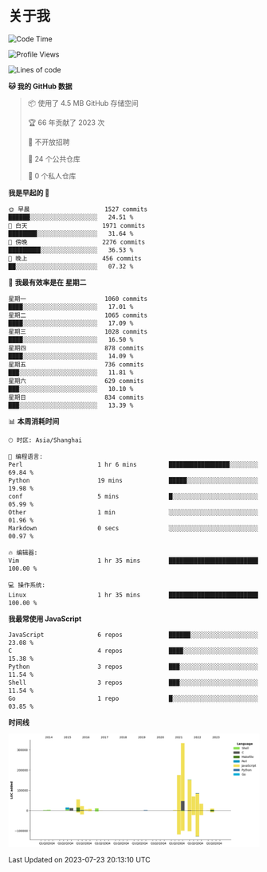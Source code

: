 # 关于我

<!--START_SECTION:waka-->
![Code Time](http://img.shields.io/badge/Code%20Time-774%20hrs%2015%20mins-blue)

![Profile Views](http://img.shields.io/badge/%E4%B8%AA%E4%BA%BA%E8%B5%84%E6%96%99%E8%A7%82%E7%9C%8B%E6%AC%A1%E6%95%B0-0-blue)

![Lines of code](https://img.shields.io/badge/%E4%BB%8E%E3%80%8CHello%20World%E3%80%8D%E8%B5%B7%E6%88%91%E5%B7%B2%E7%BB%8F%E5%86%99%E4%BA%86-995.4%20thousand%20%E8%A1%8C%E4%BB%A3%E7%A0%81-blue)

**🐱 我的 GitHub 数据** 

> 📦  使用了 4.5 MB GitHub 存储空间 
 > 
> 🏆 66 年贡献了 2023 次
 > 
> 🚫 不开放招聘
 > 
> 📜 24 个公共仓库 
 > 
> 🔑 0 个私人仓库 
 > 
**我是早起的 🐤** 

```text
🌞 早晨                     1527 commits        ██████░░░░░░░░░░░░░░░░░░░   24.51 % 
🌆 白天                     1971 commits        ████████░░░░░░░░░░░░░░░░░   31.64 % 
🌃 傍晚                     2276 commits        █████████░░░░░░░░░░░░░░░░   36.53 % 
🌙 晚上                     456 commits         ██░░░░░░░░░░░░░░░░░░░░░░░   07.32 % 
```
📅 **我最有效率是在 星期二** 

```text
星期一                      1060 commits        ████░░░░░░░░░░░░░░░░░░░░░   17.01 % 
星期二                      1065 commits        ████░░░░░░░░░░░░░░░░░░░░░   17.09 % 
星期三                      1028 commits        ████░░░░░░░░░░░░░░░░░░░░░   16.50 % 
星期四                      878 commits         ████░░░░░░░░░░░░░░░░░░░░░   14.09 % 
星期五                      736 commits         ███░░░░░░░░░░░░░░░░░░░░░░   11.81 % 
星期六                      629 commits         ███░░░░░░░░░░░░░░░░░░░░░░   10.10 % 
星期日                      834 commits         ███░░░░░░░░░░░░░░░░░░░░░░   13.39 % 
```


📊 **本周消耗时间** 

```text
🕑︎ 时区: Asia/Shanghai

💬 编程语言: 
Perl                     1 hr 6 mins         █████████████████░░░░░░░░   69.84 % 
Python                   19 mins             █████░░░░░░░░░░░░░░░░░░░░   19.98 % 
conf                     5 mins              █░░░░░░░░░░░░░░░░░░░░░░░░   05.99 % 
Other                    1 min               ░░░░░░░░░░░░░░░░░░░░░░░░░   01.96 % 
Markdown                 0 secs              ░░░░░░░░░░░░░░░░░░░░░░░░░   00.97 % 

🔥 编辑器: 
Vim                      1 hr 35 mins        █████████████████████████   100.00 % 

💻 操作系统: 
Linux                    1 hr 35 mins        █████████████████████████   100.00 % 
```

**我最常使用 JavaScript** 

```text
JavaScript               6 repos             ██████░░░░░░░░░░░░░░░░░░░   23.08 % 
C                        4 repos             ████░░░░░░░░░░░░░░░░░░░░░   15.38 % 
Python                   3 repos             ███░░░░░░░░░░░░░░░░░░░░░░   11.54 % 
Shell                    3 repos             ███░░░░░░░░░░░░░░░░░░░░░░   11.54 % 
Go                       1 repo              █░░░░░░░░░░░░░░░░░░░░░░░░   03.85 % 
```



**时间线**

![Lines of Code chart](https://raw.githubusercontent.com/Arondight/Arondight/master/assets/bar_graph.png)


 Last Updated on 2023-07-23 20:13:10 UTC
<!--END_SECTION:waka-->
